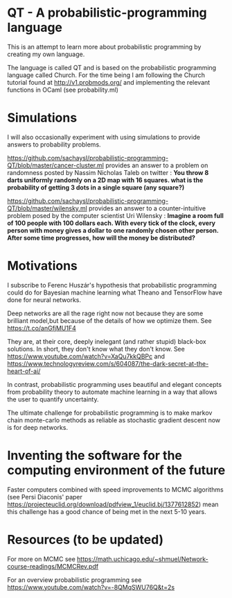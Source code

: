 # QT - A probabilistic-programming language

This is an attempt to learn more about probabilistic programming by creating my
own language.

The language is called QT and is based on the probabilistic programming language
called Church. For the time being I am following the Church tutorial found at http://v1.probmods.org/ and implementing the relevant functions in OCaml (see probability.ml)

# Simulations
I will also occasionally experiment with using simulations to provide answers to probability problems.

https://github.com/sachaysl/probabilistic-programming-QT/blob/master/cancer-cluster.ml  provides an answer to a problem on randomness posted by Nassim Nicholas Taleb on twitter : **You throw 8 darts uniformly randomly on a 2D map with 16 squares.
   what is the probability of getting 3 dots in a single square (any square?)**

https://github.com/sachaysl/probabilistic-programming-QT/blob/master/wilensky.ml provides an answer to a counter-intuitive problem posed by the computer scientist Uri Wilensky :  **Imagine a room full of 100 people with 100 dollars each. With every tick of the clock, every person with money gives a dollar to one randomly chosen other person. After some time progresses, how will the money be distributed?**

# Motivations
I subscribe to Ferenc Huszár's hypothesis that probabilistic programming could do for Bayesian machine learning what Theano and TensorFlow have done for neural networks.

Deep networks are all the rage right now not because they are some brilliant model,but because of the details of how we optimize them. See https://t.co/anGfjMU1F4

They are, at their core, deeply inelegant (and rather stupid) black-box solutions. In short, they don't know what they don't know. See https://www.youtube.com/watch?v=XaQu7kkQBPc and https://www.technologyreview.com/s/604087/the-dark-secret-at-the-heart-of-ai/

In contrast, probabilistic programming uses beautiful and elegant concepts from probability theory to automate machine learning in a way that allows the user to quantify uncertainty.

The ultimate challenge for probabilistic programming is to make markov chain monte-carlo methods as reliable as stochastic gradient descent now is for deep networks.

# Inventing the software for the computing environment of the future
Faster computers combined with speed improvements to MCMC algorithms (see Persi Diaconis' paper https://projecteuclid.org/download/pdfview_1/euclid.bj/1377612852) mean this challenge has a good chance of being met in the next 5-10 years.



# Resources (to be updated)
For more on MCMC see https://math.uchicago.edu/~shmuel/Network-course-readings/MCMCRev.pdf

For an overview probabilistic programming see https://www.youtube.com/watch?v=-8QMqSWU76Q&t=2s